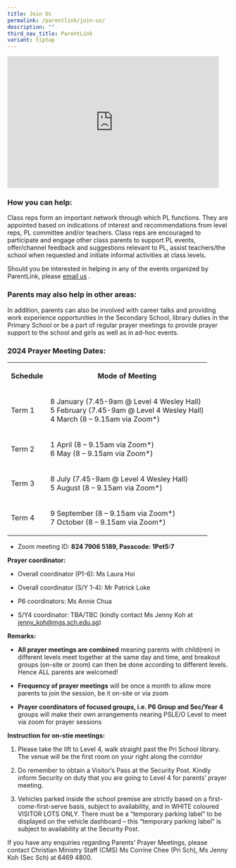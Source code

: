 ```yaml
---
title: Join Us
permalink: /parentlink/join-us/
description: ""
third_nav_title: ParentLink
variant: tiptap
---
```

<p>	</p><div class="iframe-wrapper"><iframe height="299" width="480" allowfullscreen="true" frameborder="0" src="https://docs.google.com/presentation/d/e/2PACX-1vSwr6ksR7xPMpLrWjmP92xUYvLnRA2fU-xRvC23BZPWjapIzO3Y_oxNRX4aio-eA3rM2TTO9pEpfrVO/embed?start=false&amp;loop=false&amp;delayms=3000"></iframe></div><h3>How you can help:</h3><p>Class reps form an important network through which PL functions. They are appointed based on indications of interest and recommendations from level reps, PL committee and/or teachers. Class reps are encouraged to participate and engage other class parents to support PL events, offer/channel feedback and suggestions relevant to PL, assist teachers/the school when requested and initiate informal activities at class levels.</p><p>Should you be interested in helping in any of the events organized by ParentLink, please&nbsp;<a href="mailto:mgss@moe.edu.sg" rel="noopener noreferrer nofollow" target="_blank">email us</a>&nbsp;.</p><h3>Parents may also help in other areas:</h3><p>In addition, parents can also be involved with career talks and providing work experience opportunities in the Secondary School, library duties in the Primary School or be a part of regular prayer meetings to provide prayer support to the school and girls as well as in ad-hoc events.</p><h3>2024 Prayer Meeting Dates:</h3><table><tbody><tr><th rowspan="1" colspan="1"><p>Schedule</p></th><th rowspan="1" colspan="1"><p>Mode of Meeting</p></th></tr><tr><td rowspan="1" colspan="1"><p>Term 1</p></td><td rowspan="1" colspan="1"><p>8 January (7.45-9am @ Level 4 Wesley Hall)<br>5 February (7.45-9am @ Level 4 Wesley Hall)<br>4 March (8 – 9.15am via Zoom*)</p></td></tr><tr><td rowspan="1" colspan="1"><p>Term 2</p></td><td rowspan="1" colspan="1"><p>1 April (8 – 9.15am via Zoom*)<br>6 May (8 – 9.15am via Zoom*)</p></td></tr><tr><td rowspan="1" colspan="1"><p>Term 3</p></td><td rowspan="1" colspan="1"><p>8 July (7.45-9am @ Level 4 Wesley Hall)<br>5 August (8 – 9.15am via Zoom*)</p></td></tr><tr><td rowspan="1" colspan="1"><p>Term 4</p></td><td rowspan="1" colspan="1"><p>9 September (8 – 9.15am via Zoom*)<br>7 October (8 – 9.15am via Zoom*)</p></td></tr></tbody></table><ul data-tight="true" class="tight"><li><p>Zoom meeting ID: <strong>824 7906 5189, Passcode: 1Pet5:7</strong></p></li></ul><p><strong>Prayer coordinator:</strong></p><ul data-tight="true" class="tight"><li><p>Overall coordinator (P1-6): Ms Laura Hoi</p></li><li><p>Overall coordinator (S/Y 1-4): Mr Patrick Loke</p></li><li><p>P6 coordinators: Ms Annie Chua</p></li><li><p>S/Y4 coordinator: TBA/TBC (kindly contact Ms Jenny Koh at <a href="mailto:jenny_koh@mgs.sch.edu.sg" rel="noopener noreferrer nofollow" target="_blank">jenny_koh@mgs.sch.edu.sg</a>)</p></li></ul><p><strong>Remarks:</strong></p><ul data-tight="true" class="tight"><li><p><strong>All prayer meetings are combined</strong> meaning parents with child(ren) in different levels meet together at the same day and time, and breakout groups (on-site or zoom) can then be done according to different levels. Hence ALL parents are welcomed!</p></li><li><p><strong>Frequency of prayer meetings</strong> will be once a month to allow more parents to join the session, be it on-site or via zoom</p></li><li><p><strong>Prayer coordinators of focused groups, i.e. P6 Group and Sec/Year 4</strong> groups will make their own arrangements nearing PSLE/O Level to meet via zoom for prayer sessions</p></li></ul><p><strong>Instruction for on-stie meetings:</strong></p><ol data-tight="true" class="tight"><li><p>Please take the lift to Level 4, walk straight past the Pri School library. The venue will be the first room on your right along the corridor</p></li><li><p>Do remember to obtain a Visitor’s Pass at the Security Post. Kindly inform Security on duty that you are going to Level 4 for parents’ prayer meeting.</p></li><li><p>Vehicles parked inside the school premise are strictly based on a first-come-first-serve basis, subject to availability, and in WHITE coloured VISITOR LOTS ONLY. There must be a “temporary parking label” to be displayed on the vehicle dashboard – this “temporary parking label” is subject to availability at the Security Post.</p></li></ol><p>If you have any enquiries regarding Parents’ Prayer Meetings, please contact Christian Ministry Staff (CMS) Ms Corrine Chee (Pri Sch), Ms Jenny Koh (Sec Sch) at 6469 4800.</p>